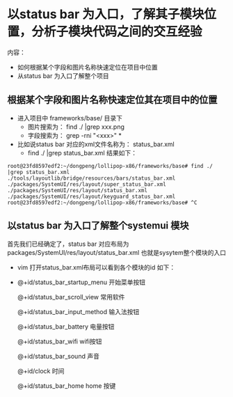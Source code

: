 # 以status bar 为入口，了解其子模块位置，分析子模块代码之间的交互经验
内容：
  - 如何根据某个字段和图片名称快速定位在项目中位置
  - 从status bar 为入口了解整个项目
  
##  根据某个字段和图片名称快速定位其在项目中的位置

   - 进入项目中 frameworks/base/  目录下
     * 图片搜索为： find ./ |grep xxx.png 
     * 字段搜索为： grep -rni "\<xxx\>" *
   - 比如说status bar 对应的xml文件名称为： status_bar.xml
     * find ./ |grep status_bar.xml 结果如下：
```
root@23fd8597edf2:~/dongpeng/lollipop-x86/frameworks/base# find ./ |grep status_bar.xml 
./tools/layoutlib/bridge/resources/bars/status_bar.xml
./packages/SystemUI/res/layout/super_status_bar.xml
./packages/SystemUI/res/layout/status_bar.xml
./packages/SystemUI/res/layout/keyguard_status_bar.xml
root@23fd8597edf2:~/dongpeng/lollipop-x86/frameworks/base# ^C
```

##  以status bar 为入口了解整个systemui 模块
  首先我们已经确定了，status bar 对应布局为packages/SystemUI/res/layout/status_bar.xml 也就是sysytem整个模块的入口
  - vim 打开status_bar.xml布局可以看到各个模块的id 如下：
  - 
     @+id/status_bar_startup_menu   开始菜单按钮

     @+id/status_bar_scroll_view    常用软件

     @+id/status_bar_input_method  输入法按钮

     @+id/status_bar_battery       电量按钮

     @+id/status_bar_wifi          wifi按钮

     @+id/status_bar_sound         声音

     @+id/clock                    时间
 
     @+id/status_bar_home          home 按键
